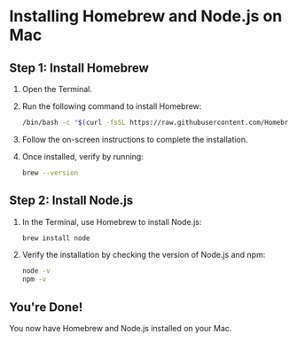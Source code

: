 # Installing Homebrew and Node.js on Mac

## Step 1: Install Homebrew
1. Open the Terminal.
2. Run the following command to install Homebrew:

    ```bash
    /bin/bash -c "$(curl -fsSL https://raw.githubusercontent.com/Homebrew/install/HEAD/install.sh)"
    ```

3. Follow the on-screen instructions to complete the installation.
4. Once installed, verify by running:

    ```bash
    brew --version
    ```

## Step 2: Install Node.js
1. In the Terminal, use Homebrew to install Node.js:

    ```bash
    brew install node
    ```

2. Verify the installation by checking the version of Node.js and npm:

    ```bash
    node -v
    npm -v
    ```

## You're Done!
You now have Homebrew and Node.js installed on your Mac.
